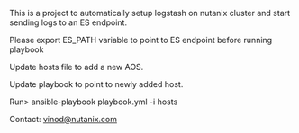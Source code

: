 This is a project to automatically setup logstash on nutanix cluster
and start sending logs to an ES endpoint.

Please export ES_PATH variable to point to ES endpoint before running playbook

Update hosts file to add a new AOS. 

Update playbook to point to newly added host.

Run> ansible-playbook playbook.yml -i hosts

Contact: vinod@nutanix.com

